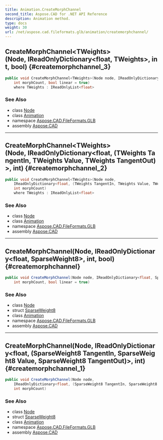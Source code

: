 ```yaml
---
title: Animation.CreateMorphChannel
second_title: Aspose.CAD for .NET API Reference
description: Animation method. 
type: docs
weight: 30
url: /net/aspose.cad.fileformats.glb/animation/createmorphchannel/
---
```

## CreateMorphChannel&lt;TWeights&gt;(Node, IReadOnlyDictionary&lt;float, TWeights&gt;, int, bool) {#createmorphchannel_3}

```csharp
public void CreateMorphChannel<TWeights>(Node node, IReadOnlyDictionary<float, TWeights> keyframes, 
    int morphCount, bool linear = true)
    where TWeights : IReadOnlyList<float>
```

### See Also

* class [Node](../../node/)
* class [Animation](../)
* namespace [Aspose.CAD.FileFormats.GLB](../../animation/)
* assembly [Aspose.CAD](../../../)

---

## CreateMorphChannel&lt;TWeights&gt;(Node, IReadOnlyDictionary&lt;float, (TWeights TangentIn, TWeights Value, TWeights TangentOut)&gt;, int) {#createmorphchannel_2}

```csharp
public void CreateMorphChannel<TWeights>(Node node, 
    IReadOnlyDictionary<float, (TWeights TangentIn, TWeights Value, TWeights TangentOut)> keyframes, 
    int morphCount)
    where TWeights : IReadOnlyList<float>
```

### See Also

* class [Node](../../node/)
* class [Animation](../)
* namespace [Aspose.CAD.FileFormats.GLB](../../animation/)
* assembly [Aspose.CAD](../../../)

---

## CreateMorphChannel(Node, IReadOnlyDictionary&lt;float, SparseWeight8&gt;, int, bool) {#createmorphchannel}

```csharp
public void CreateMorphChannel(Node node, IReadOnlyDictionary<float, SparseWeight8> keyframes, 
    int morphCount, bool linear = true)
```

### See Also

* class [Node](../../node/)
* struct [SparseWeight8](../../../aspose.cad.fileformats.glb.transforms/sparseweight8/)
* class [Animation](../)
* namespace [Aspose.CAD.FileFormats.GLB](../../animation/)
* assembly [Aspose.CAD](../../../)

---

## CreateMorphChannel(Node, IReadOnlyDictionary&lt;float, (SparseWeight8 TangentIn, SparseWeight8 Value, SparseWeight8 TangentOut)&gt;, int) {#createmorphchannel_1}

```csharp
public void CreateMorphChannel(Node node, 
    IReadOnlyDictionary<float, (SparseWeight8 TangentIn, SparseWeight8 Value, SparseWeight8 TangentOut)> keyframes, 
    int morphCount)
```

### See Also

* class [Node](../../node/)
* struct [SparseWeight8](../../../aspose.cad.fileformats.glb.transforms/sparseweight8/)
* class [Animation](../)
* namespace [Aspose.CAD.FileFormats.GLB](../../animation/)
* assembly [Aspose.CAD](../../../)


